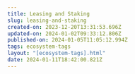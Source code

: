 ```yaml
---
title: Leasing and Staking
slug: leasing-and-staking
created-on: 2023-12-20T13:31:53.696Z
updated-on: 2024-01-02T09:33:12.806Z
published-on: 2024-01-05T11:05:12.994Z
tags: ecosystem-tags
layout: "[ecosystem-tags].html"
date: 2024-01-11T18:42:00.821Z
---
```

